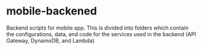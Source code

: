 # mobile-backened
Backend scripts for mobile app. This is divided into folders which contain the configurations, data, and code for the services used in the backend (API Gateway, DynamoDB, and Lambda)

